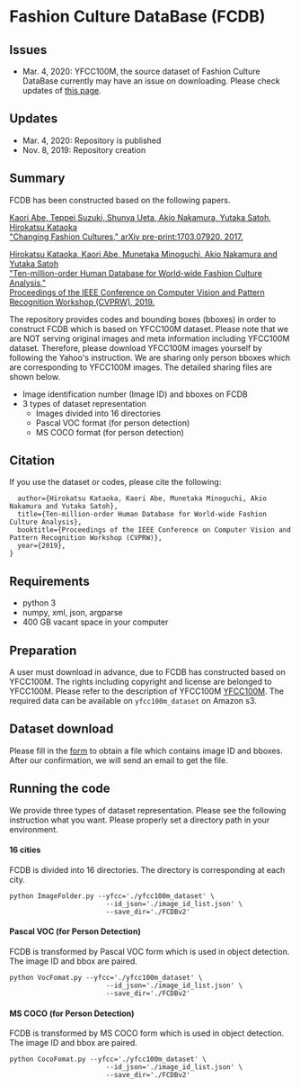 # Fashion Culture DataBase (FCDB)
## Issues
* Mar. 4, 2020: YFCC100M, the source dataset of Fashion Culture DataBase currently may have an issue on downloading.
Please check updates of [this page][3].

## Updates
* Mar. 4, 2020: Repository is published
* Nov. 8, 2019: Repository creation

## Summary
FCDB has been constructed based on the following papers.

[Kaori Abe, Teppei Suzuki, Shunya Ueta, Akio Nakamura, Yutaka Satoh, Hirokatsu Kataoka  
"Changing Fashion Cultures," arXiv pre-print:1703.07920, 2017.][1]

[Hirokatsu Kataoka, Kaori Abe, Munetaka Minoguchi, Akio Nakamura and Yutaka Satoh  
"Ten-million-order Human Database for World-wide Fashion Culture Analysis,"  
Proceedings of the IEEE Conference on Computer Vision and Pattern Recognition Workshop (CVPRW), 2019.][2]  

The repository provides codes and bounding boxes (bboxes) in order to construct FCDB which is based on YFCC100M dataset. Please note that we are NOT serving original images and meta information including YFCC100M dataset. Therefore, please download YFCC100M images yourself by following the Yahoo's instruction. We are sharing only person bboxes which are corresponding to YFCC100M images. The detailed sharing files are shown below.
* Image identification number (Image ID) and bboxes on FCDB
* 3 types of dataset representation
  * Images divided into 16 directories
  * Pascal VOC format (for person detection)
  * MS COCO format (for person detection)

## Citation
If you use the dataset or codes, please cite the following:

```@inproceedings{KataokaCVPRW2019_FCDB,
  author={Hirokatsu Kataoka, Kaori Abe, Munetaka Minoguchi, Akio Nakamura and Yutaka Satoh},
  title={Ten-million-order Human Database for World-wide Fashion Culture Analysis},
  booktitle={Proceedings of the IEEE Conference on Computer Vision and Pattern Recognition Workshop (CVPRW)},
  year={2019},
}
```

## Requirements
* python 3
* numpy, xml, json, argparse
* 400 GB vacant space in your computer

## Preparation
A user must download in advance, due to FCDB has constructed based on YFCC100M. The rights including copyright and license are belonged to YFCC100M. Please refer to the description of YFCC100M [YFCC100M][3].
The required data can be available on `yfcc100m_dataset` on Amazon s3.

## Dataset download
Please fill in the [form][4] to obtain a file which contains image ID and bboxes. After our confirmation, we will send an email to get the file.

## Running the code
We provide three types of dataset representation. Please see the following instruction what you want. Please properly set a directory path in your environment.

#### 16 cities
FCDB is divided into 16 directories. The directory is corresponding at each city.
```
python ImageFolder.py --yfcc='./yfcc100m_dataset' \
                        --id_json='./image_id_list.json' \
                        --save_dir='./FCDBv2'
```

#### Pascal VOC (for Person Detection)
FCDB is transformed by Pascal VOC form which is used in object detection. The image ID and bbox are paired.
```
python VocFomat.py --yfcc='./yfcc100m_dataset' \
                        --id_json='./image_id_list.json' \
                        --save_dir='./FCDBv2'
```

#### MS COCO (for Person Detection)
FCDB is transformed by MS COCO form which is used in object detection. The image ID and bbox are paired.  
```
python CocoFomat.py --yfcc='./yfcc100m_dataset' \
                        --id_json='./image_id_list.json' \
                        --save_dir='./FCDBv2'
```


[1]:https://arxiv.org/abs/1703.07920
[2]:http://openaccess.thecvf.com/content_CVPRW_2019/html/FFSS-USAD/Kataoka_Ten-Million-Order_Human_Database_for_World-Wide_Fashion_Culture_Analysis_CVPRW_2019_paper.html
[3]:http://projects.dfki.uni-kl.de/yfcc100m/
[4]:https://forms.gle/ewTpFi6iYsnrairK6
[5]:https://github.com/qijiezhao/M2Det
[6]:https://github.com/amdegroot/ssd.pytorch
